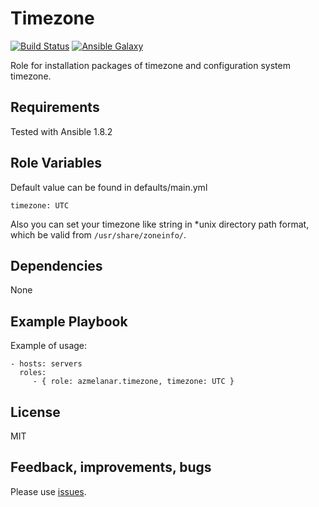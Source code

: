 Timezone
========

[![Build Status](https://api.travis-ci.org/azmelanar/ansible-timezone.png)](https://travis-ci.org/azmelanar/ansible-timezone) [![Ansible Galaxy](https://img.shields.io/badge/ansible--galaxy-timezone-blue.svg)](https://galaxy.ansible.com/list#/roles/2527)

Role for installation packages of timezone and configuration system timezone.

Requirements
------------

Tested with Ansible 1.8.2

Role Variables
--------------

Default value can be found in defaults/main.yml

    timezone: UTC

Also you can set your timezone like string in *unix directory path format, which be valid from `/usr/share/zoneinfo/`.

Dependencies
------------

None

Example Playbook
----------------

Example of usage:

    - hosts: servers
      roles:
         - { role: azmelanar.timezone, timezone: UTC }

License
-------

MIT

Feedback, improvements, bugs
----------------------------

Please use [issues](https://github.com/azmelanar/ansible-timezone/issues).
